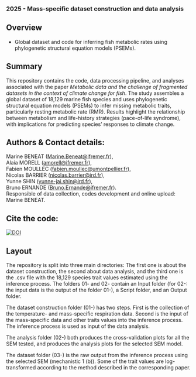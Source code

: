 ### 2025 - Mass-specific dataset construction and data analysis
## Overview
- Global dataset and code for inferring fish metabolic rates using phylogenetic structural equation models (PSEMs). 

## Summary
This repository contains the code, data processing pipeline, and analyses associated with the paper _Metabolic data and the challenge of fragmented datasets in the context of climate change for fish_. The study assembles a global dataset of 18,129 marine fish species and uses phylogenetic structural equation models (PSEMs) to infer missing metabolic traits, particularly resting metabolic rate (RMR). Results highlight the relationship between metabolism and life-history strategies (pace-of-life syndrome), with implications for predicting species’ responses to climate change.

## Authors & Contact details:
Marine BENEAT (Marine.Beneat@ifremer.fr),  
Alaia MORELL (amorell@ifremer.fr),  
Fabien MOULLEC (fabien.moullec@umontpellier.fr),  
Nicolas BARRIER (nicolas.barrier@ird.fr),  
Yunne SHIN (yunne-jai.shin@ird.fr),  
Bruno ERNANDE (Bruno.Ernande@ifremer.fr).  
Responsible of data collection, codes development and online upload: Marine BENEAT.

## Cite the code:
[![DOI](https://zenodo.org/badge/DOI/10.5281/zenodo.16893328.svg)](https://zenodo.org/records/16893328)

## Layout
The repository is split into three main directories: The first one is about the dataset construction, the second about data analysis, and the third one is the .csv file with the 18,129 species trait values estimated using the inference process. 
The folders 01- and 02- contain an Input folder (for 02-: the input data is the output of the folder 01-), a Script folder, and an Output folder.

The dataset construction folder (01-) has two steps. First is the collection of the temperature- and mass-specific respiration data. Second is the input of the mass-specific data and other traits values into the inference process. The inference process is used as input of the data analysis. 

The analysis folder (02-) both produces the cross-validation plots for all the SEM tested, and produces the analysis plots for the selected SEM model. 

The dataset folder (03-) is the raw output from the inference process using the selected SEM (mechanistic 1 (b)). Some of the trait values are log-transformed according to the method described in the corresponding paper. 
